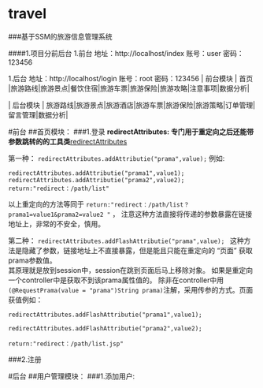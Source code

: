 # travel
###基于SSM的旅游信息管理系统

####1.项目分前后台
1.前台
地址：http://localhost/index
账号：user  密码：123456

1.后台
地址：http://localhost/login
账号：root  密码：123456
| 前台模块  | 首页   |旅游路线|旅游景点|餐饮住宿|旅游车票|旅游保险|旅游攻略|注意事项|数据分析|

| 后台模块  | 旅游路线|旅游景点|旅游酒店|旅游车票|旅游保险|旅游策略|订单管理|留言管理|数据分析|

#前台
##首页模块：
###1.登录
**redirectAttributes: 专门用于重定向之后还能带参数跳转的的工具类**[redirectAttributes](https://zhuanlan.zhihu.com/p/21353217?refer=pengsong-java)  

第一种：
`redirectAttributes.addAttributie("prama",value);`
例如:
 
    redirectAttributes.addAttributie("prama1",value1);
    redirectAttributes.addAttributie("prama2",value2);
    return:"redirect：/path/list"     
以上重定向的方法等同于 `return:"redirect：/path/list？prama1=value1&prama2=value2 "` ，
注意这种方法直接将传递的参数暴露在链接地址上，非常的不安全，慎用。    

第二种：
`redirectAttributes.addFlashAttributie("prama",value); `
这种方法是隐藏了参数，链接地址上不直接暴露，但是能且只能在重定向的 “页面” 获取prama参数值。  
其原理就是放到session中，session在跳到页面后马上移除对象。
如果是重定向一个controller中是获取不到该prama属性值的。
除非在controller中用`(@RequestPrama(value = "prama")String prama)`注解，采用传参的方式。页面获值例如：  


    redirectAttributes.addFlashAttributie("prama1",value1);
    
    redirectAttributes.addFlashAttributie("prama2",value2);
    
    return:"redirect：/path/list.jsp" 
    
###2.注册

#后台
##用户管理模块：
###1.添加用户:
